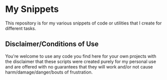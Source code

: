 # My Snippets
This repository is for my various snippets of code or utilities that I create for different tasks.  

## Disclaimer/Conditions of Use
You're welcome to use any code you find here for your own projects with the disclaimer that these scripts were created purely for my personal use and are offered with no guarantees that they will work and/or not cause harm/damage/danger/bouts of frustration.
